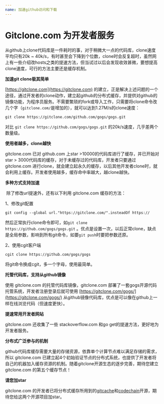 ```yaml
---
name: 加速github访问和下载
---
```


# Gitclone.com 为开发者服务

​从github上clone代码库是一件耗时的事，对于稍微大一点的代码库，clone速度平均只有20k ~ 40k/s，有时甚至会下降到个位数，clone时会反复超时，虽然网上有一些介绍改hosts之类的提速方法，但当试过以后会发现收效甚微，要想提高clone速度，可行的方法主要还是缓存机制。

**加速git clone极其简单**

​[https://gitclone.com](https://gitclone.com) 的建立，正是解决上述问题的一个途径，通过开发者的clone动作，建立起github的分布式缓存，并提供对github的镜像功能，为程序员服务。不需要繁琐的fork或导入工作，只需要将clone命令改几个字（`gitclone.com/`是增加的），就可以达到1.27M/s的clone速度：

```shell
git clone https://gitclone.com/github.com/gogs/gogs.git
```

​对比 `git clone https://github.com/gogs/gogs.git` 的20k/s速度，几乎差两个数量级。

**使用者越多，clone越快**

​gitclone.com 已对 github.com 上star >10000的代码库进行了缓存，并已开始对star > 3000代码库的缓存，对于未缓存过的代码库，开发者只要通过 gitclone.com 进行clone，就会建立起永久的缓存，以后其他开发者clone时，就会利用上缓存。开发者使用越多，缓存命中率越大，越clone越快。

**多种方式支持加速**

​	除了修改url提速外，还有以下利用 gitclone.com 缓存的方法：

1、修改git配置

```shell
git config --global url."https://gitclone.com/".insteadOf https://
```

​然后正常执行clone命令即可，如`git clone https://github.com/gogs/gogs.git` 。优点是设置一次，以后正常clone，缺点是全局参数，影响到所有git命令，如要`git push`时要把参数还原。

2、使用cgit客户端

```shell
cgit clone https://github.com/gogs/gogs
```

​将git命令换成cgit，多一个字母，使用最简单。

**托管代码库，支持从github镜像**

​使用 gitclone.com 的托管代码库镜像，gitclone.com 部署了一套gogs开源代码托管系统，开发者注册登录后就可使用 [https://gitclone.com/gogs/](https://gitclone.com/gogs/) 从github镜像代码库，优点是可以像在github上一样在线浏览代码（但速度更快）。

**提速常用开发者网站**

gitclone.com 还收集了一些 stackoverflow.com 和go get的提速方法，更好地为开发者服务。

**分布式广泛参与的机制**

​github代码库缓存需要大量的存储资源，依靠单个计算节点难以满足存储的需求，所以 gitclone.com 已建立起4个初始验证节点的分布式系统，也提供了开发者将自己的机器加入缓存资源的机制。随着gitclone开源生态的逐步完善，期待您建立 gitclone.com 的第五个缓存节点！

**请您加star**

​gitclone.com 的开发者已将分布式缓存所用到的[gitcache](https://github.com/git-cloner/gitcache)和[codechain](https://github.com/little51/codechain)开源，期待您给这两个开源项目加star。